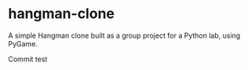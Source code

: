 # hangman-clone
A simple Hangman clone built as a group project for a Python lab, using PyGame.


Commit test